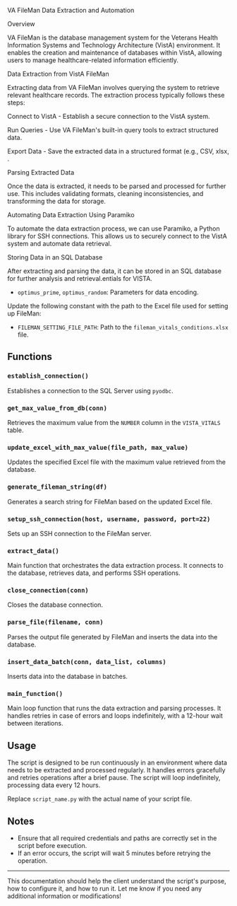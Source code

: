 VA FileMan Data Extraction and Automation

Overview

VA FileMan is the database management system for the Veterans Health Information Systems and Technology Architecture (VistA) environment. It enables the creation and maintenance of databases within VistA, allowing users to manage healthcare-related information efficiently.

Data Extraction from VistA FileMan

Extracting data from VA FileMan involves querying the system to retrieve relevant healthcare records. The extraction process typically follows these steps:

Connect to VistA - Establish a secure connection to the VistA system.

Run Queries - Use VA FileMan's built-in query tools to extract structured data.

Export Data - Save the extracted data in a structured format (e.g., CSV, xlsx, .

Parsing Extracted Data

Once the data is extracted, it needs to be parsed and processed for further use. This includes validating formats, cleaning inconsistencies, and transforming the data for storage.

Automating Data Extraction Using Paramiko

To automate the data extraction process, we can use Paramiko, a Python library for SSH connections. This allows us to securely connect to the VistA system and automate data retrieval.

Storing Data in an SQL Database

After extracting and parsing the data, it can be stored in an SQL database for further analysis and retrieval.entials for VISTA.
- `optimus_prime`, `optimus_random`: Parameters for data encoding.

Update the following constant with the path to the Excel file used for setting up FileMan:
- `FILEMAN_SETTING_FILE_PATH`: Path to the `fileman_vitals_conditions.xlsx` file.

## Functions

### `establish_connection()`
Establishes a connection to the SQL Server using `pyodbc`.

### `get_max_value_from_db(conn)`
Retrieves the maximum value from the `NUMBER` column in the `VISTA_VITALS` table.

### `update_excel_with_max_value(file_path, max_value)`
Updates the specified Excel file with the maximum value retrieved from the database.

### `generate_fileman_string(df)`
Generates a search string for FileMan based on the updated Excel file.

### `setup_ssh_connection(host, username, password, port=22)`
Sets up an SSH connection to the FileMan server.

### `extract_data()`
Main function that orchestrates the data extraction process. It connects to the database, retrieves data, and performs SSH operations.

### `close_connection(conn)`
Closes the database connection.

### `parse_file(filename, conn)`
Parses the output file generated by FileMan and inserts the data into the database.

### `insert_data_batch(conn, data_list, columns)`
Inserts data into the database in batches.

### `main_function()`
Main loop function that runs the data extraction and parsing processes. It handles retries in case of errors and loops indefinitely, with a 12-hour wait between iterations.

## Usage
The script is designed to be run continuously in an environment where data needs to be extracted and processed regularly. It handles errors gracefully and retries operations after a brief pause. The script will loop indefinitely, processing data every 12 hours.


Replace `script_name.py` with the actual name of your script file.

## Notes
- Ensure that all required credentials and paths are correctly set in the script before execution.
- If an error occurs, the script will wait 5 minutes before retrying the operation.

---

This documentation should help the client understand the script's purpose, how to configure it, and how to run it. Let me know if you need any additional information or modifications!
